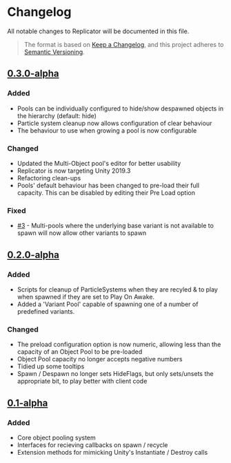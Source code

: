 # Changelog

All notable changes to Replicator will be documented in this file.

>The format is based on [Keep a Changelog](https://keepachangelog.com/en/1.0.0/),
and this project adheres to [Semantic Versioning](https://semver.org/spec/v2.0.0.html).

## [0.3.0-alpha]

### Added

- Pools can be individually configured to hide/show despawned objects in the hierarchy (default: hide)
- Particle system cleanup now allows configuration of clear behaviour
- The behaviour to use when growing a pool is now configurable

### Changed

- Updated the Multi-Object pool's editor for better usability
- Replicator is now targeting Unity 2019.3
- Refactoring clean-ups
- Pools' default behaviour has been changed to pre-load their full capacity. This can be disabled by editing their Pre Load option

### Fixed

- [#3] - Multi-pools where the underlying base variant is not available to spawn will now allow other variants to spawn

## [0.2.0-alpha]

### Added

- Scripts for cleanup of ParticleSystems when they are recyled & to play when spawned if they are set to Play On Awake.
- Added a 'Variant Pool' capable of spawning one of a number of predefined variants.

### Changed

- The preload configuration option is now numeric, allowing less than the capacity of an Object Pool to be pre-loaded
- Object Pool capacity no longer accepts negative numbers
- Tidied up some tooltips
- Spawn / Despawn no longer sets HideFlags, but only sets/unsets the appropriate bit, to play better with client code

## [0.1-alpha]

### Added

- Core object pooling system
- Interfaces for recieving callbacks on spawn / recycle
- Extension methods for mimicking Unity's Instantiate / Destroy calls

[0.3.0-alpha]: https://github.com/ettmetal/Replicator/compare/0.1-alpha...0.3.0-alpha
[0.2.0-alpha]: https://github.com/ettmetal/Replicator/compare/0.1-alpha...0.2.0-alpha
[0.1-alpha]: https://github.com/ettmetal/Replicator/compare/a2010e58963b3f15a45031087ad54d5d1ac82bc0...0.1-alpha

[#3]: https://github.com/ettmetal/Replicator/issues/3